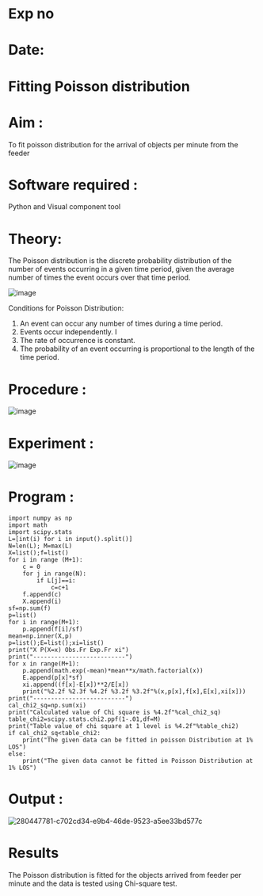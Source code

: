 # Exp no
# Date:
# Fitting Poisson  distribution
# Aim : 

To fit poisson distribution for the arrival of objects per minute from the feeder

# Software required :  

Python and Visual component tool

# Theory:

The Poisson distribution is the discrete probability distribution of the number of events occurring in a given time period, given the average number of times the event occurs over that time period.

![image](https://user-images.githubusercontent.com/104613195/166248326-fd042076-8b0b-40c4-8b11-1d8e8fcb74db.png)

 Conditions for Poisson Distribution:

1. An event can occur any number of times during a time period.
2. Events occur independently. I
3. The rate of occurrence is constant.
4. The probability of an event occurring is proportional to the length of the time period. 
 
# Procedure :

![image](https://user-images.githubusercontent.com/104613195/166251988-d0c53205-6080-4f7b-ae4c-398178586637.png)

# Experiment :

![image](https://user-images.githubusercontent.com/103921593/230282876-f4a5afbf-cac1-4648-a1b0-c78840638a8e.png)

# Program :


    import numpy as np
    import math
    import scipy.stats
    L=[int(i) for i in input().split()]
    N=len(L); M=max(L) 
    X=list();f=list()
    for i in range (M+1):
        c = 0
        for j in range(N):
            if L[j]==i:
                c=c+1
        f.append(c)
        X.append(i)
    sf=np.sum(f)
    p=list()
    for i in range(M+1):
        p.append(f[i]/sf) 
    mean=np.inner(X,p)
    p=list();E=list();xi=list()
    print("X P(X=x) Obs.Fr Exp.Fr xi")
    print("--------------------------")
    for x in range(M+1):
        p.append(math.exp(-mean)*mean**x/math.factorial(x))
        E.append(p[x]*sf)
        xi.append((f[x]-E[x])**2/E[x])
        print("%2.2f %2.3f %4.2f %3.2f %3.2f"%(x,p[x],f[x],E[x],xi[x]))
    print("--------------------------")
    cal_chi2_sq=np.sum(xi)
    print("Calculated value of Chi square is %4.2f"%cal_chi2_sq)
    table_chi2=scipy.stats.chi2.ppf(1-.01,df=M)
    print("Table value of chi square at 1 level is %4.2f"%table_chi2)
    if cal_chi2_sq<table_chi2:
        print("The given data can be fitted in poisson Distribution at 1% LOS")
    else:
        print("The given data cannot be fitted in Poisson Distribution at 1% LOS")
 
# Output : 
![280447781-c702cd34-e9b4-46de-9523-a5ee33bd577c](https://github.com/PriyankaAnnadurai/Poisson_distribution/assets/118351569/4d915f76-b588-451a-9f0e-9a98f675b4a8)



# Results

The Poisson distribution is fitted for the objects arrived from feeder per minute and the data is tested using Chi-square test.
